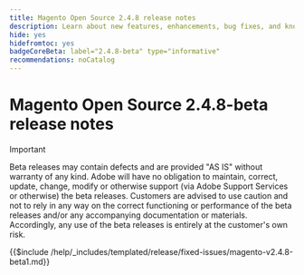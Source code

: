 ```yaml
---
title: Magento Open Source 2.4.8 release notes
description: Learn about new features, enhancements, bug fixes, and known issues in the 2.4.8 Magento Open Source release.
hide: yes
hidefromtoc: yes
badgeCoreBeta: label="2.4.8-beta" type="informative"
recommendations: noCatalog
---
```


# Magento Open Source 2.4.8-beta release notes

>[!IMPORTANT]
>
>Beta releases may contain defects and are provided "AS IS" without warranty of any kind. Adobe will have no obligation to maintain, correct, update, change, modify or otherwise support (via Adobe Support Services or otherwise) the beta releases. Customers are advised to use caution and not to rely in any way on the correct functioning or performance of the beta releases and/or any accompanying documentation or materials. Accordingly, any use of the beta releases is entirely at the customer's own risk.

{{$include /help/_includes/templated/release/fixed-issues/magento-v2.4.8-beta1.md}}
